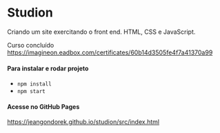 # Studion

Criando um site exercitando o front end. HTML, CSS e JavaScript.

Curso concluído
https://imagineon.eadbox.com/certificates/60b14d3505fe4f7a41370a99

#### Para instalar e rodar projeto

- ```npm install```
- ```npm start```

#### Acesse no GitHub Pages
https://jeangondorek.github.io/studion/src/index.html
